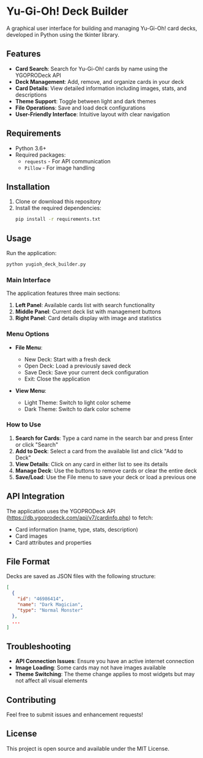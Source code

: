 # Yu-Gi-Oh! Deck Builder

A graphical user interface for building and managing Yu-Gi-Oh! card decks, developed in Python using the tkinter library.

## Features

- **Card Search**: Search for Yu-Gi-Oh! cards by name using the YGOPRODeck API
- **Deck Management**: Add, remove, and organize cards in your deck
- **Card Details**: View detailed information including images, stats, and descriptions
- **Theme Support**: Toggle between light and dark themes
- **File Operations**: Save and load deck configurations
- **User-Friendly Interface**: Intuitive layout with clear navigation

## Requirements

- Python 3.6+
- Required packages:
  - `requests` - For API communication
  - `Pillow` - For image handling

## Installation

1. Clone or download this repository
2. Install the required dependencies:
   ```bash
   pip install -r requirements.txt
   ```

## Usage

Run the application:
```bash
python yugioh_deck_builder.py
```

### Main Interface

The application features three main sections:

1. **Left Panel**: Available cards list with search functionality
2. **Middle Panel**: Current deck list with management buttons
3. **Right Panel**: Card details display with image and statistics

### Menu Options

- **File Menu**:
  - New Deck: Start with a fresh deck
  - Open Deck: Load a previously saved deck
  - Save Deck: Save your current deck configuration
  - Exit: Close the application

- **View Menu**:
  - Light Theme: Switch to light color scheme
  - Dark Theme: Switch to dark color scheme

### How to Use

1. **Search for Cards**: Type a card name in the search bar and press Enter or click "Search"
2. **Add to Deck**: Select a card from the available list and click "Add to Deck"
3. **View Details**: Click on any card in either list to see its details
4. **Manage Deck**: Use the buttons to remove cards or clear the entire deck
5. **Save/Load**: Use the File menu to save your deck or load a previous one

## API Integration

The application uses the YGOPRODeck API (https://db.ygoprodeck.com/api/v7/cardinfo.php) to fetch:
- Card information (name, type, stats, description)
- Card images
- Card attributes and properties

## File Format

Decks are saved as JSON files with the following structure:
```json
[
  {
    "id": "46986414",
    "name": "Dark Magician",
    "type": "Normal Monster"
  },
  ...
]
```

## Troubleshooting

- **API Connection Issues**: Ensure you have an active internet connection
- **Image Loading**: Some cards may not have images available
- **Theme Switching**: The theme change applies to most widgets but may not affect all visual elements

## Contributing

Feel free to submit issues and enhancement requests!

## License

This project is open source and available under the MIT License.
